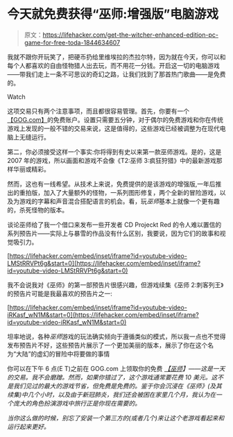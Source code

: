 # 今天就免费获得“巫师:增强版”电脑游戏

> 原文：<https://lifehacker.com/get-the-witcher-enhanced-edition-pc-game-for-free-toda-1844634607>

我就不跟你开玩笑了，把硬币扔给里维埃拉的杰拉尔特，因为就在今天，你可以和每个人都喜欢的自由怪物猎人出去玩，而不用花一分钱。开启这一切的电脑游戏——带我们走上一条不可思议的奇幻之路，让我们找到了那首热门歌曲——是免费的。

Watch

这项交易只有两个注意事项，而且都很容易管理。首先，你要有一个[【GOG.com】](https://www.gog.com/game/the_witcher)的免费账户。设置只需要五分钟，对于偶尔的免费游戏和你在传统游戏上发现的一般不错的交易来说，这是值得的，这些游戏已经被调整为在现代电脑上无缝运行。

第二，你必须接受这样一个事实:你将得到有史以来第一款巫师游戏。是的，这是 2007 年的游戏，所以画面和游戏不会像《T2:巫师 3:疯狂狩猎》中的最新游戏那样华丽或精彩。

然而，这也有一线希望。从技术上来说，免费提供的是该游戏的增强版,一年后推出的重拍版，加入了大量额外的怪物，一系列图形修复，两个全新的冒险游戏，以及为游戏的字幕和声音混合搭配语言的机会。看，玩*巫师*基本上就像一个更有趣的，杀死怪物的版本。

谈论巫师给了我一个借口来发布一些开发者 CD Projeckt Red 的令人难以置信的系列预告片——实际上与暴雪的作品没有什么区别，我要说，因为它们的故事和视觉吸引力。

 [https://lifehacker.com/embed/inset/iframe?id=youtube-video-LMStRRVPt6g&start=0](https://lifehacker.com/embed/inset/iframe?id=youtube-video-LMStRRVPt6g&start=0) 

我不会说我对《巫师》的第一部预告片很感兴趣，但游戏续集《巫师 2:刺客列王》的预告片可能是我最喜欢的预告片之一:

 [https://lifehacker.com/embed/inset/iframe?id=youtube-video-iRKasf_wN1M&start=0](https://lifehacker.com/embed/inset/iframe?id=youtube-video-iRKasf_wN1M&start=0) 

坦率地说，各种*巫师*游戏的玩法确实倾向于遵循类似的模式，所以我一点也不觉得发布预告片不好，这些预告片展示了一个更加美丽的版本，展示了你在这个名为“大陆”的虚幻的冒险中将要做的事情

你可以在下午 6 点(E T)之前在 GOG.com 上领取你的免费 [*【巫师*](https://www.gog.com/#giveaway)*】——这是一天的交易。我不会磨蹭。然而，如果你错过了，这个游戏通常要花费 10 美元。这不是我们见过的最大的游戏节省，但免费是免费的。鉴于你会沉浸在《巫师》(及其续集)中几个小时，以及由于新冠肺炎，我们还会被困在家里几个月，我认为在一个庞大的角色扮演游戏中旅行正是你现在需要的。*

*当你这么做的时候，别忘了安装一个第三方的(或者几个)来让这个老游戏看起来和运行起来更好。*